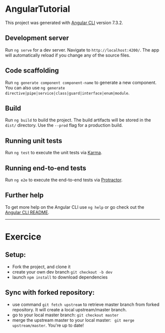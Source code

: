 # AngularTutorial

This project was generated with [Angular CLI](https://github.com/angular/angular-cli) version 7.3.2.

## Development server

Run `ng serve` for a dev server. Navigate to `http://localhost:4200/`. The app will automatically reload if you change any of the source files.

## Code scaffolding

Run `ng generate component component-name` to generate a new component. You can also use `ng generate directive|pipe|service|class|guard|interface|enum|module`.

## Build

Run `ng build` to build the project. The build artifacts will be stored in the `dist/` directory. Use the `--prod` flag for a production build.

## Running unit tests

Run `ng test` to execute the unit tests via [Karma](https://karma-runner.github.io).

## Running end-to-end tests

Run `ng e2e` to execute the end-to-end tests via [Protractor](http://www.protractortest.org/).

## Further help

To get more help on the Angular CLI use `ng help` or go check out the [Angular CLI README](https://github.com/angular/angular-cli/blob/master/README.md).

<hr/>

# Exercice

## Setup:

  - Fork the project, and clone it
  - create your own dev branch `git checkout -b dev`
  - launch `npm install` to download dependencies

## Sync with forked repository:

 - use command `git fetch upstream` to retrieve master branch from forked repository. It will create a local upstream/master branch.
 - go to your local master branch: `git checkout master`
 - merge the upstream master to your local master: ` git merge upstream/master`. You're up to date!
